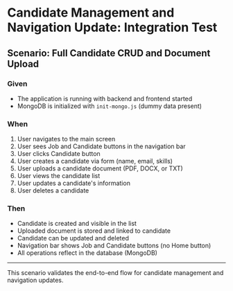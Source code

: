 # Candidate Management and Navigation Update: Integration Test

## Scenario: Full Candidate CRUD and Document Upload

### Given
- The application is running with backend and frontend started
- MongoDB is initialized with `init-mongo.js` (dummy data present)

### When
1. User navigates to the main screen
2. User sees Job and Candidate buttons in the navigation bar
3. User clicks Candidate button
4. User creates a candidate via form (name, email, skills)
5. User uploads a candidate document (PDF, DOCX, or TXT)
6. User views the candidate list
7. User updates a candidate's information
8. User deletes a candidate

### Then
- Candidate is created and visible in the list
- Uploaded document is stored and linked to candidate
- Candidate can be updated and deleted
- Navigation bar shows Job and Candidate buttons (no Home button)
- All operations reflect in the database (MongoDB)

---

This scenario validates the end-to-end flow for candidate management and navigation updates.
